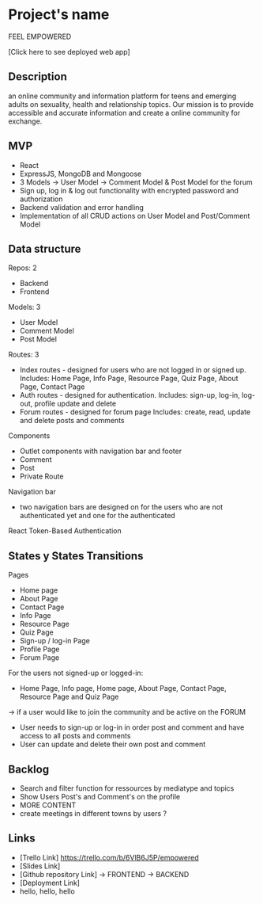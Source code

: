 # Project's name
FEEL EMPOWERED


[Click here to see deployed web app] 

## Description
an online community and information platform for teens and emerging adults on sexuality, health and relationship topics. Our mission is to provide accessible and accurate information and create a online community for exchange. 



## MVP
- React
- ExpressJS, MongoDB and Mongoose
- 3 Models
 -> User Model 
 -> Comment Model & Post Model for the forum
- Sign up, log in & log out functionality with encrypted password and authorization
- Backend validation and error handling 
- Implementation of all CRUD actions on User Model and Post/Comment Model


## Data structure

Repos: 2
- Backend
- Frontend

Models: 3
- User Model 
- Comment Model
- Post Model 

Routes: 3
- Index routes - designed for users who are not logged in or signed up. 
    Includes: Home Page, Info Page, Resource Page, Quiz Page, About Page, Contact Page
- Auth routes - designed for authentication.
    Includes: sign-up, log-in, log-out, profile update and delete
- Forum routes - designed for forum page 
    Includes: create, read, update and delete posts and comments

Components
- Outlet components with navigation bar and footer
- Comment
- Post
- Private Route

Navigation bar
- two navigation bars are designed on for the users who are not authenticated yet and one for the authenticated

React Token-Based Authentication


## States y States Transitions
Pages
- Home page
- About Page
- Contact Page
- Info Page
- Resource Page
- Quiz Page
- Sign-up / log-in Page
- Profile Page
- Forum Page 

For the users not signed-up or logged-in:
- Home Page, Info page, Home page, About Page, Contact Page, Resource Page and Quiz Page

-> if a user would like to join the community and be active on the FORUM
- User needs to sign-up or log-in in order post and comment and have access to all posts and comments 
- User can update and delete their own post and comment



## Backlog
- Search and filter function for ressources by mediatype and topics
- Show Users Post's and Comment's on the profile
- MORE CONTENT 
- create meetings in different towns by users ?



## Links

- [Trello Link] https://trello.com/b/6VlB6J5P/empowered
- [Slides Link]
- [Github repository Link] 
-> FRONTEND
-> BACKEND
- [Deployment Link] 
- hello, hello, hello